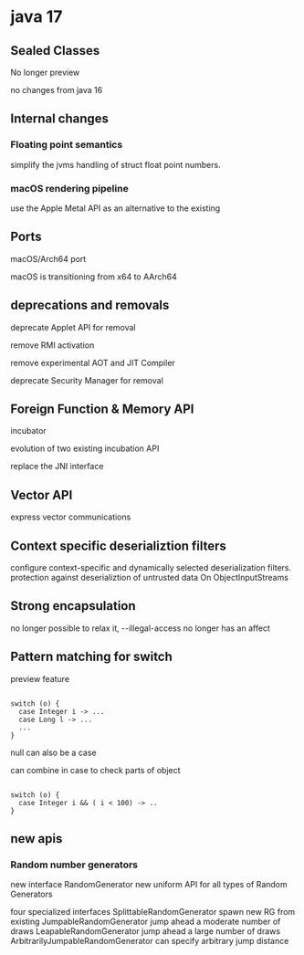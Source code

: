 # java 17

## Sealed Classes

No longer preview

no changes from java 16

## Internal changes

### Floating point semantics

simplify the jvms handling of struct float point numbers.

### macOS rendering pipeline

use the Apple Metal API as an alternative to the existing

## Ports

macOS/Arch64 port

macOS is transitioning from x64 to AArch64

## deprecations and removals

deprecate Applet API for removal

remove RMI activation

remove experimental AOT and JIT Compiler

deprecate Security Manager for removal

## Foreign Function & Memory API

incubator

evolution of two existing incubation API

replace the JNI interface

## Vector API

express vector communications

## Context specific deserializtion filters

configure context-specific and dynamically selected deserialization filters.
protection against deserializtion of untrusted data
On ObjectInputStreams

## Strong encapsulation

no longer possible to relax it, --illegal-access no longer has an affect

## Pattern matching for switch

preview feature

```

switch (o) {
  case Integer i -> ...
  case Long l -> ...
  ...
}

```

null can also be a case

can combine in case to check parts of object

```

switch (o) {
  case Integer i && ( i < 100) -> ..
}
```

## new apis

### Random number generators

new interface RandomGenerator
  new uniform API for all types of Random Generators

four specialized interfaces
  SplittableRandomGenerator
    spawn new RG from existing
  JumpableRandomGenerator
    jump ahead a moderate number of draws
  LeapableRandomGenerator
    jump ahead a large number of draws
  ArbitrarilyJumpableRandomGenerator
    can specify arbitrary jump distance
